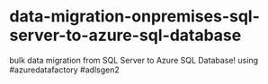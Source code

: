 # data-migration-onpremises-sql-server-to-azure-sql-database
 bulk data migration from SQL Server to Azure SQL Database! using   #azuredatafactory #adlsgen2 

